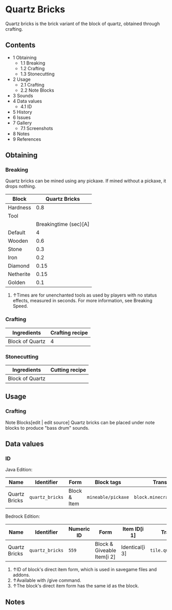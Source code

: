 # Quartz Bricks
Quartz bricks is the brick variant of the block of quartz, obtained through crafting.

## Contents
- 1 Obtaining
	- 1.1 Breaking
	- 1.2 Crafting
	- 1.3 Stonecutting
- 2 Usage
	- 2.1 Crafting
	- 2.2 Note Blocks
- 3 Sounds
- 4 Data values
	- 4.1 ID
- 5 History
- 6 Issues
- 7 Gallery
	- 7.1 Screenshots
- 8 Notes
- 9 References

## Obtaining
### Breaking
Quartz bricks can be mined using any pickaxe. If mined without a pickaxe, it drops nothing.

| Block     | Quartz Bricks         |
|-----------|-----------------------|
| Hardness  | 0.8                   |
| Tool      |                       |
|           | Breakingtime (sec)[A] |
| Default   | 4                     |
| Wooden    | 0.6                   |
| Stone     | 0.3                   |
| Iron      | 0.2                   |
| Diamond   | 0.15                  |
| Netherite | 0.15                  |
| Golden    | 0.1                   |

1. ↑Times are for unenchanted tools as used by players with no status effects, measured in seconds. For more information, see Breaking Speed.

### Crafting
| Ingredients     | Crafting recipe |
|-----------------|-----------------|
| Block of Quartz | 4               |

### Stonecutting
| Ingredients     | Cutting recipe |
|-----------------|----------------|
| Block of Quartz |                |

## Usage
### Crafting
Note Blocks[edit | edit source]
Quartz bricks can be placed under note blocks to produce "bass drum" sounds.

## Data values
### ID
Java Edition:

| Name          | Identifier      | Form         | Block tags         | Translation key                 |
|---------------|-----------------|--------------|--------------------|---------------------------------|
| Quartz Bricks | `quartz_bricks` | Block & Item | `mineable/pickaxe` | `block.minecraft.quartz_bricks` |

Bedrock Edition:

| Name          | Identifier      | Numeric ID | Form                       | Item ID[i 1]   | Translation key           |
|---------------|-----------------|------------|----------------------------|----------------|---------------------------|
| Quartz Bricks | `quartz_bricks` | `559`      | Block & Giveable Item[i 2] | Identical[i 3] | `tile.quartz_bricks.name` |

1. ↑ID of block's direct item form, which is used in savegame files and addons.
2. ↑Available with /give command.
3. ↑The block's direct item form has the same id as the block.

## Notes



